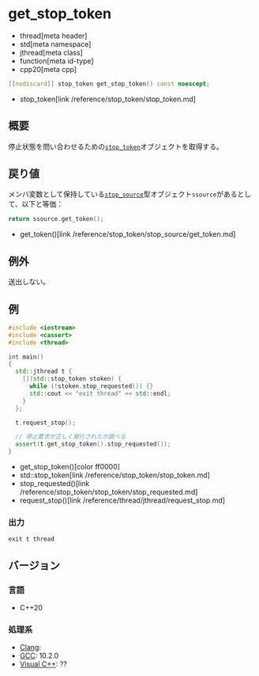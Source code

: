 # get_stop_token
* thread[meta header]
* std[meta namespace]
* jthread[meta class]
* function[meta id-type]
* cpp20[meta cpp]

```cpp
[[nodiscard]] stop_token get_stop_token() const noexcept;
```
* stop_token[link /reference/stop_token/stop_token.md]


## 概要
停止状態を問い合わせるための[`stop_token`](/reference/stop_token/stop_token.md)オブジェクトを取得する。


## 戻り値
メンバ変数として保持している[`stop_source`](/reference/stop_token/stop_source.md)型オブジェクト`ssource`があるとして、以下と等価：

```cpp
return ssource.get_token();
```
* get_token()[link /reference/stop_token/stop_source/get_token.md]


## 例外
送出しない。


## 例
```cpp example
#include <iostream>
#include <cassert>
#include <thread>

int main()
{
  std::jthread t {
    [](std::stop_token stoken) {
      while (!stoken.stop_requested()) {}
      std::cout << "exit thread" << std::endl;
    }
  };

  t.request_stop();

  // 停止要求が正しく発行されたか調べる
  assert(t.get_stop_token().stop_requested());
}
```
* get_stop_token()[color ff0000]
* std::stop_token[link /reference/stop_token/stop_token.md]
* stop_requested()[link /reference/stop_token/stop_token/stop_requested.md]
* request_stop()[link /reference/thread/jthread/request_stop.md]

### 出力
```
exit t thread
```

## バージョン
### 言語
- C++20

### 処理系
- [Clang](/implementation.md#clang):
- [GCC](/implementation.md#gcc): 10.2.0
- [Visual C++](/implementation.md#visual_cpp): ??
